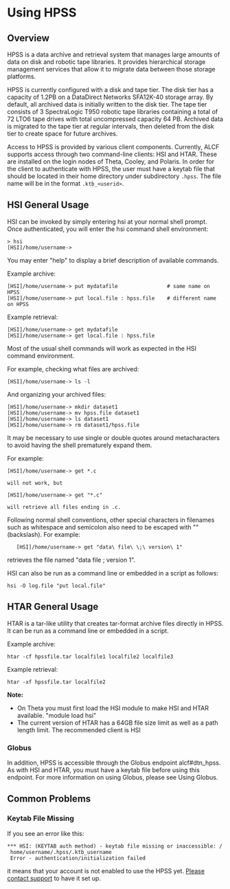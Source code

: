 # Using HPSS
## Overview

HPSS is a data archive and retrieval system that manages large amounts of data on disk and robotic tape libraries. It provides hierarchical storage management services that allow it to migrate data between those storage platforms.

HPSS is currently configured with a disk and tape tier. The disk tier has a capacity of 1.2PB on a DataDirect Networks SFA12K-40 storage array. By default, all archived data is initially written to the disk tier. The tape tier consists of 3 SpectraLogic T950 robotic tape libraries containing a total of 72 LTO6 tape drives with total uncompressed capacity 64 PB. Archived data is migrated to the tape tier at regular intervals, then deleted from the disk tier to create space for future archives.

Access to HPSS is provided by various client components. Currently, ALCF supports access through two command-line clients: HSI and HTAR.  These are installed on the login nodes of Theta, Cooley, and Polaris. In order for the client to authenticate with HPSS, the user must have a keytab file that should be located in their home directory under subdirectory `.hpss`. The file name will be in the format `.ktb_<userid>`.
  
## HSI General Usage

HSI can be invoked by simply entering hsi at your normal shell prompt. Once authenticated, you will enter the hsi command shell environment:
```
> hsi
[HSI]/home/username->
```

You may enter "help" to display a brief description of available commands.

Example archive:
```
[HSI]/home/username-> put mydatafile                # same name on HPSS
[HSI]/home/username-> put local.file : hpss.file    # different name on HPSS
```

Example retrieval:
```
[HSI]/home/username-> get mydatafile
[HSI]/home/username-> get local.file : hpss.file
```

Most of the usual shell commands will work as expected in the HSI command environment. 
  
For example, checking what files are archived:
```
[HSI]/home/username-> ls -l
```

And organizing your archived files:
```
[HSI]/home/username-> mkdir dataset1
[HSI]/home/username-> mv hpss.file dataset1
[HSI]/home/username-> ls dataset1
[HSI]/home/username-> rm dataset1/hpss.file
```

It may be necessary to use single or double quotes around metacharacters to avoid having the shell prematurely expand them.  
  
For example:
```
[HSI]/home/username-> get *.c

will not work, but

[HSI]/home/username-> get "*.c"
  
will retrieve all files ending in .c.  
```

Following normal shell conventions, other special characters in filenames such as whitespace and semicolon also need to be escaped with "\" (backslash).   For example:

       [HSI]/home/username-> get "data\ file\ \;\ version\ 1"

retrieves the file named "data file ; version 1".

HSI can also be run as a command line or embedded in a script as follows:
```
hsi -O log.file "put local.file"
```

## HTAR General Usage
HTAR is a tar-like utility that creates tar-format archive files directly in HPSS. It can be run as a command line or embedded in a script.

Example archive:
```
htar -cf hpssfile.tar localfile1 localfile2 localfile3
```

Example retrieval:
```
htar -xf hpssfile.tar localfile2
```

**Note:**
- On Theta you must first load the HSI module to make HSI and HTAR available. "module load hsi"
- The current version of HTAR has a 64GB file size limit as well as a path length limit.  The recommended client is HSI

### Globus
In addition, HPSS is accessible through the Globus endpoint alcf#dtn_hpss.  As with HSI and HTAR, you must have a keytab file before using this endpoint.  For more information on using Globus, please see Using Globus.

## Common Problems
### Keytab File Missing
If you see an error like this:
```
*** HSI: (KEYTAB auth method) - keytab file missing or inaccessible: /
 home/username/.hpss/.ktb_username
 Error - authentication/initialization failed
 ```
 it means that your account is not enabled to use the HPSS yet. [Please contact support](mailto:support@alcf.anl.gov) to have it set up.
  
  
 

